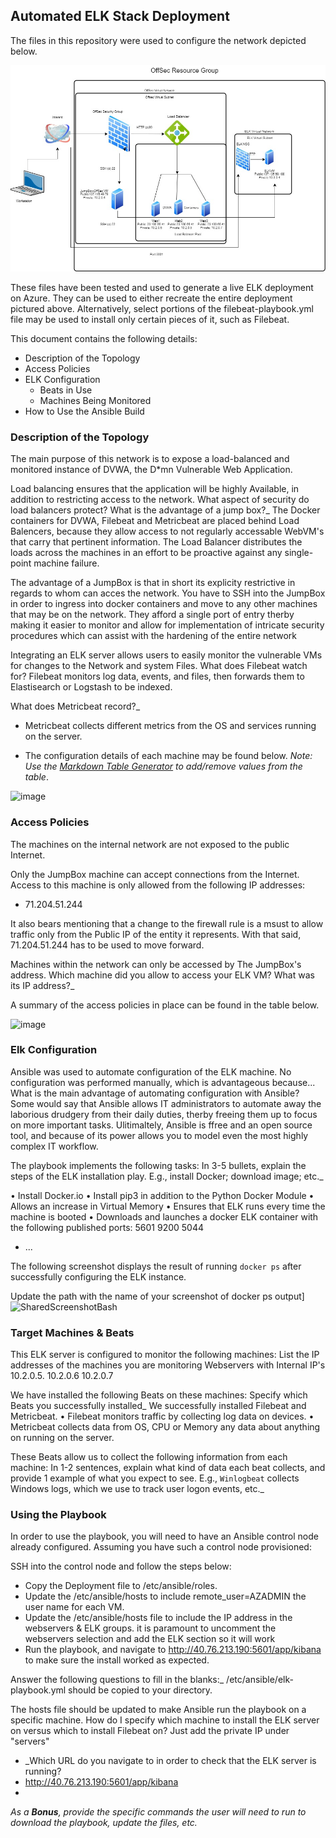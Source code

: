 ## Automated ELK Stack Deployment

The files in this repository were used to configure the network depicted below.

<img src="/DIagrams/ELKDEPLOYDiagram.jpg"/>


These files have been tested and used to generate a live ELK deployment on Azure. They can be used to either recreate the entire deployment pictured above. Alternatively, select portions of the filebeat-playbook.yml file may be used to install only certain pieces of it, such as Filebeat.


This document contains the following details:
- Description of the Topology
- Access Policies
- ELK Configuration
  - Beats in Use
  - Machines Being Monitored
- How to Use the Ansible Build


### Description of the Topology

The main purpose of this network is to expose a load-balanced and monitored instance of DVWA, the D*mn Vulnerable Web Application.

Load balancing ensures that the application will be highly Available, in addition to restricting access to the network. 
What aspect of security do load balancers protect? What is the advantage of a jump box?_
The Docker containers for DVWA, Filebeat and Metricbeat are placed behind Load Balencers, because they allow access to not regularly accessable WebVM's that carry that pertinent information. The Load Balancer distributes the loads across the machines in an effort to be proactive against any single-point machine failure.
     
The advantage of a JumpBox is that in short its explicity restrictive in regards to whom can acces the network. You have to SSH into the JumpBox in order to ingress into docker containers and move to any other machines that may be on the network. They afford a single port of entry therby making it easier to monitor and allow for implementation of intricate security procedures which can assist with the hardening of the entire network
     
     
Integrating an ELK server allows users to easily monitor the vulnerable VMs for changes to the Network and system Files.
What does Filebeat watch for?
Filebeat monitors log data, events, and files, then forwards them to Elastisearch or Logstash to be indexed.
 
What does Metricbeat record?_
- Metricbeat collects different metrics from the OS and services running on the server.

- The configuration details of each machine may be found below.
_Note: Use the [Markdown Table Generator](http://www.tablesgenerator.com/markdown_tables) to add/remove values from the table_.

![image](https://user-images.githubusercontent.com/41927632/119171132-2792df00-ba32-11eb-8f99-3ef26806625f.png)



### Access Policies

The machines on the internal network are not exposed to the public Internet. 

Only the JumpBox machine can accept connections from the Internet. Access to this machine is only allowed from the following IP addresses:
- 71.204.51.244

It also bears mentioning that a change to the firewall rule is a msust to allow traffic only from the Public IP of the entity it represents. With that said, 71.204.51.244 has to be used to move forward.

Machines within the network can only be accessed by The JumpBox's address.
 Which machine did you allow to access your ELK VM? What was its IP address?_

A summary of the access policies in place can be found in the table below.

![image](https://user-images.githubusercontent.com/41927632/119175420-cff77200-ba37-11eb-8ce0-d3fbf7295e97.png)


### Elk Configuration

Ansible was used to automate configuration of the ELK machine. No configuration was performed manually, which is advantageous because...
 What is the main advantage of automating configuration with Ansible? Some would say that Ansible allows IT administrators to automate away the laborious drudgery from their daily duties, therby freeing them up to focus on more important tasks. Ulitimaltely, Ansible is ffree and an open source tool, and because of its power allows you to model even the most highly complex IT workflow.

The playbook implements the following tasks:
 In 3-5 bullets, explain the steps of the ELK installation play. E.g., install Docker; download image; etc._

•	Install Docker.io
•	Install pip3 in addition to the Python Docker Module
•	Allows an increase in Virtual Memory
•	Ensures that ELK runs every time the machine is booted 
•	Downloads and launches a docker ELK container with the following published ports: 5601 9200 5044

- ...

The following screenshot displays the result of running `docker ps` after successfully configuring the ELK instance.

 Update the path with the name of your screenshot of docker ps output] 
![SharedScreenshotBash](https://user-images.githubusercontent.com/41927632/119177727-b99ee580-ba3a-11eb-9cbe-ecf2649c793a.jpg)


### Target Machines & Beats
This ELK server is configured to monitor the following machines:
 List the IP addresses of the machines you are monitoring
  Webservers with Internal IP's 10.2.0.5. 10.2.0.6 10.2.0.7

We have installed the following Beats on these machines:
 Specify which Beats you successfully installed_ We successfully installed Filebeat and Metricbeat.
•	Filebeat monitors traffic by collecting log data on devices.
•	Metricbeat collects data from OS, CPU or Memory any data about anything on running on the server.


These Beats allow us to collect the following information from each machine:
 In 1-2 sentences, explain what kind of data each beat collects, and provide 1 example of what you expect to see. E.g., `Winlogbeat` collects Windows logs, which we use to track user logon events, etc._

### Using the Playbook
In order to use the playbook, you will need to have an Ansible control node already configured. Assuming you have such a control node provisioned: 

SSH into the control node and follow the steps below:
- Copy the Deployment file to /etc/ansible/roles.
- Update the /etc/ansible/hosts to include remote_user=AZADMIN the user name for each VM.
- Update the /etc/ansible/hosts file to include the IP address in the webservers & ELK groups. it is paramount to uncomment the webservers selection and add the ELK section so it will work
- Run the playbook, and navigate to http://40.76.213.190:5601/app/kibana to make sure the install worked as expected.

 Answer the following questions to fill in the blanks:_
/etc/ansible/elk-playbook.yml should be copied to your directory.

The hosts file should be updated to make Ansible run the playbook on a specific machine. How do I specify which machine to install the ELK server on versus which to install Filebeat on? Just add the private IP under "servers"
- _Which URL do you navigate to in order to check that the ELK server is running?
- http://40.76.213.190:5601/app/kibana
- 

_As a **Bonus**, provide the specific commands the user will need to run to download the playbook, update the files, etc._
